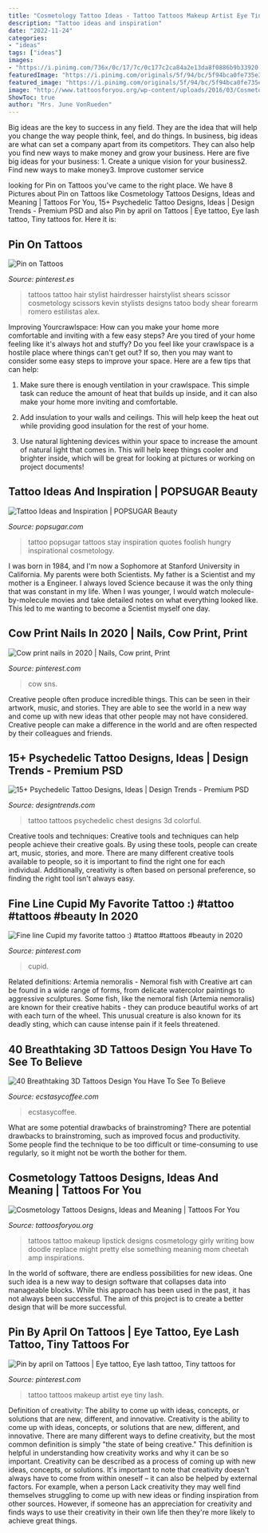 ```yaml
---
title: "Cosmetology Tattoo Ideas - Tattoo Tattoos Makeup Artist Eye Tiny Lash"
description: "Tattoo ideas and inspiration"
date: "2022-11-24"
categories:
- "ideas"
tags: ["ideas"]
images:
- "https://i.pinimg.com/736x/0c/17/7c/0c177c2ca84a2e13da8f0886b9b33920.jpg"
featuredImage: "https://i.pinimg.com/originals/5f/94/bc/5f94bca0fe735e33a3edd0cf1c572c41.jpg"
featured_image: "https://i.pinimg.com/originals/5f/94/bc/5f94bca0fe735e33a3edd0cf1c572c41.jpg"
image: "http://www.tattoosforyou.org/wp-content/uploads/2016/03/Cosmetology-Makeup-Tattoos.jpg"
ShowToc: true
author: "Mrs. June VonRueden"
---
```



Big ideas are the key to success in any field. They are the idea that will help you change the way people think, feel, and do things. In business, big ideas are what can set a company apart from its competitors. They can also help you find new ways to make money and grow your business. Here are five big ideas for your business: 1. Create a unique vision for your business2. Find new ways to make money3. Improve customer service
	

		
looking for Pin on Tattoos you've came to the right place. We have 8 Pictures about Pin on Tattoos like Cosmetology Tattoos Designs, Ideas and Meaning | Tattoos For You, 15+ Psychedelic Tattoo Designs, Ideas | Design Trends - Premium PSD and also Pin by april on Tattoos | Eye tattoo, Eye lash tattoo, Tiny tattoos for. Here it is:
		
    
## Pin On Tattoos

<img loading=lazy src="https://i.pinimg.com/originals/5f/94/bc/5f94bca0fe735e33a3edd0cf1c572c41.jpg" onerror="this.onerror=null;this.src='https://tse3.mm.bing.net/th?id=OIP.rtOH7TiU0e-Zj0fr-FGhQgHaJ4&amp;pid=15.1';" alt="Pin on Tattoos">

_Source: pinterest.es_

>tattoos tattoo hair stylist hairdresser hairstylist shears scissor cosmetology scissors kevin stylists designs tatoo body shear forearm romero estilistas alex. 

	

Improving Yourcrawlspace: How can you make your home more comfortable and inviting with a few easy steps?
Are you tired of your home feeling like it's always hot and stuffy? Do you feel like your crawlspace is a hostile place where things can't get out? If so, then you may want to consider some easy steps to improve your space. Here are a few tips that can help:
1. Make sure there is enough ventilation in your crawlspace. This simple task can reduce the amount of heat that builds up inside, and it can also make your home more inviting and comfortable.

2. Add insulation to your walls and ceilings. This will help keep the heat out while providing good insulation for the rest of your home.

3. Use natural lightening devices within your space to increase the amount of natural light that comes in. This will help keep things cooler and brighter inside, which will be great for looking at pictures or working on project documents!

    
## Tattoo Ideas And Inspiration | POPSUGAR Beauty

<img loading=lazy src="https://media1.popsugar-assets.com/files/thumbor/MPqJPoK6A50oKF6oQyQO6uuDRcY/fit-in/1200x630/filters:format_auto-!!-:strip_icc-!!-:fill-!white!-/2014/08/12/892/n/1922153/beaa68812fa183a8_thumb_temp_facebook_post_image_file23876211407175645.jpg" onerror="this.onerror=null;this.src='https://tse3.mm.bing.net/th?id=OIP.mYvPELyxkEMgMaeRHqqt1AHaD4&amp;pid=15.1';" alt="Tattoo Ideas and Inspiration | POPSUGAR Beauty">

_Source: popsugar.com_

>tattoo popsugar tattoos stay inspiration quotes foolish hungry inspirational cosmetology. 

	

I was born in 1984, and I'm now a Sophomore at Stanford University in California. My parents were both Scientists. My father is a Scientist and my mother is a Engineer. I always loved Science because it was the only thing that was constant in my life. When I was younger, I would watch molecule-by-molecule movies and take detailed notes on what everything looked like. This led to me wanting to become a Scientist myself one day.

    
## Cow Print Nails In 2020 | Nails, Cow Print, Print

<img loading=lazy src="https://i.pinimg.com/736x/29/43/59/29435955bf7bab4da48cf0417a0af332.jpg" onerror="this.onerror=null;this.src='https://tse1.mm.bing.net/th?id=OIP.QP04PszdwE2AtMIQQon8_AHaJ3&amp;pid=15.1';" alt="Cow print nails in 2020 | Nails, Cow print, Print">

_Source: pinterest.com_

>cow sns. 

	

Creative people often produce incredible things. This can be seen in their artwork, music, and stories. They are able to see the world in a new way and come up with new ideas that other people may not have considered. Creative people can make a difference in the world and are often respected by their colleagues and friends.

    
## 15+ Psychedelic Tattoo Designs, Ideas | Design Trends - Premium PSD

<img loading=lazy src="https://images.designtrends.com/wp-content/uploads/2016/10/19102332/Psychedelic-Tattoo-for-Chest.jpg" onerror="this.onerror=null;this.src='https://tse2.mm.bing.net/th?id=OIP.75qSE4l4eLe3prq6g_4rIAHaHa&amp;pid=15.1';" alt="15+ Psychedelic Tattoo Designs, Ideas | Design Trends - Premium PSD">

_Source: designtrends.com_

>tattoo tattoos psychedelic chest designs 3d colorful. 

	

Creative tools and techniques:
Creative tools and techniques can help people achieve their creative goals. By using these tools, people can create art, music, stories, and more. There are many different creative tools available to people, so it is important to find the right one for each individual. Additionally, creativity is often based on personal preference, so finding the right tool isn't always easy.

    
## Fine Line Cupid My Favorite Tattoo :) #tattoo #tattoos #beauty In 2020

<img loading=lazy src="https://i.pinimg.com/736x/0c/17/7c/0c177c2ca84a2e13da8f0886b9b33920.jpg" onerror="this.onerror=null;this.src='https://tse3.mm.bing.net/th?id=OIP.JDRXSIGkxq6FyRDTcYmAcQHaQB&amp;pid=15.1';" alt="Fine line Cupid my favorite tattoo :) #tattoo #tattoos #beauty in 2020">

_Source: pinterest.com_

>cupid. 

	

Related definitions: Artemia nemoralis - Nemoral fish with
Creative art can be found in a wide range of forms, from delicate watercolor paintings to aggressive sculptures. Some fish, like the nemoral fish (Artemia nemoralis) are known for their creative habits - they can produce beautiful works of art with each turn of the wheel. This unusual creature is also known for its deadly sting, which can cause intense pain if it feels threatened.

    
## 40 Breathtaking 3D Tattoos Design You Have To See To Believe

<img loading=lazy src="https://i1.wp.com/www.ecstasycoffee.com/wp-content/uploads/2016/09/3D-tattoos-design.jpg?resize=564%2C752&amp;ssl=1" onerror="this.onerror=null;this.src='https://tse2.mm.bing.net/th?id=OIP.J9DgCUpZPNWc_b2Lmaap9QHaJ4&amp;pid=15.1';" alt="40 Breathtaking 3D Tattoos Design You Have To See To Believe">

_Source: ecstasycoffee.com_

>ecstasycoffee. 

	

What are some potential drawbacks of brainstroming?
There are potential drawbacks to brainstroming, such as improved focus and productivity. Some people find the technique to be too difficult or time-consuming to use regularly, so it might not be worth the bother for them.

    
## Cosmetology Tattoos Designs, Ideas And Meaning | Tattoos For You

<img loading=lazy src="http://www.tattoosforyou.org/wp-content/uploads/2016/03/Cosmetology-Makeup-Tattoos.jpg" onerror="this.onerror=null;this.src='https://tse3.mm.bing.net/th?id=OIP.gDkGQXSXdRilPdGD-yhAnAHaHd&amp;pid=15.1';" alt="Cosmetology Tattoos Designs, Ideas and Meaning | Tattoos For You">

_Source: tattoosforyou.org_

>tattoos tattoo makeup lipstick designs cosmetology girly writing bow doodle replace might pretty else something meaning mom cheetah amp inspirations. 

	

In the world of software, there are endless possibilities for new ideas. One such idea is a new way to design software that collapses data into manageable blocks. While this approach has been used in the past, it has not always been successful. The aim of this project is to create a better design that will be more successful.

    
## Pin By April On Tattoos | Eye Tattoo, Eye Lash Tattoo, Tiny Tattoos For

<img loading=lazy src="https://i.pinimg.com/originals/be/9c/dc/be9cdc295cbcedd6ca8a5aa8a3116f88.jpg" onerror="this.onerror=null;this.src='https://tse1.mm.bing.net/th?id=OIP.D_hSMB_SAxpdD9s1WBCrGgHaHa&amp;pid=15.1';" alt="Pin by april on Tattoos | Eye tattoo, Eye lash tattoo, Tiny tattoos for">

_Source: pinterest.com_

>tattoo tattoos makeup artist eye tiny lash. 

	

Definition of creativity: The ability to come up with ideas, concepts, or solutions that are new, different, and innovative.
Creativity is the ability to come up with ideas, concepts, or solutions that are new, different, and innovative. There are many different ways to define creativity, but the most common definition is simply "the state of being creative." This definition is helpful in understanding how creativity works and why it can be so important.
Creativity can be described as a process of coming up with new ideas, concepts, or solutions. It's important to note that creativity doesn't always have to come from within oneself – it can also be helped by external factors. For example, when a person Lack creativity they may well find themselves struggling to come up with new ideas or finding inspiration from other sources. However, if someone has an appreciation for creativity and finds ways to use their creativity in their own life then they're more likely to achieve great things.

